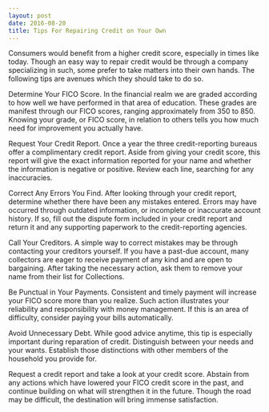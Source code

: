 ```yaml
---
layout: post
date: 2016-08-20
title: Tips For Repairing Credit on Your Own
---
```


Consumers would benefit from a higher credit score, especially in times like today. Though an easy way to repair credit would be through a company specializing in such, some prefer to take matters into their own hands. The following tips are avenues which they should take to do so.

Determine Your FICO Score. In the financial realm we are graded according to how well we have performed in that area of education. These grades are manifest through our FICO scores, ranging approximately from 350 to 850. Knowing your grade, or FICO score, in relation to others tells you how much need for improvement you actually have.

Request Your Credit Report. Once a year the three credit-reporting bureaus offer a complimentary credit report. Aside from giving your credit score, this report will give the exact information reported for your name and whether the information is negative or positive. Review each line, searching for any inaccuracies.

Correct Any Errors You Find. After looking through your credit report, determine whether there have been any mistakes entered. Errors may have occurred through outdated information, or incomplete or inaccurate account history. If so, fill out the dispute form included in your credit report and return it and any supporting paperwork to the credit-reporting agencies.

Call Your Creditors. A simple way to correct mistakes may be through contacting your creditors yourself. If you have a past-due account, many collectors are eager to receive payment of any kind and are open to bargaining. After taking the necessary action, ask them to remove your name from their list for Collections.

Be Punctual in Your Payments. Consistent and timely payment will increase your FICO score more than you realize. Such action illustrates your reliability and responsibility with money management. If this is an area of difficulty, consider paying your bills automatically.

Avoid Unnecessary Debt. While good advice anytime, this tip is especially important during reparation of credit. Distinguish between your needs and your wants. Establish those distinctions with other members of the household you provide for.

Request a credit report and take a look at your credit score. Abstain from any actions which have lowered your FICO credit score in the past, and continue building on what will strengthen it in the future. Though the road may be difficult, the destination will bring immense satisfaction.